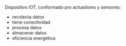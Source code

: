 Dispositivo IOT, conformado pro actuadores y sensores:
- recolecta datos
- tiene conectividad
- procesa datos
- almacenar datos
- eficiencia energética